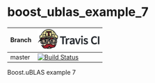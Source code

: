 # boost_ublas_example_7

Branch|[![Travis CI logo](TravisCI.png)](https://travis-ci.org)
---|---
master|[![Build Status](https://travis-ci.org/richelbilderbeek/boost_ublas_example_7.svg?branch=master)](https://travis-ci.org/richelbilderbeek/boost_ublas_example_7)

Boost.uBLAS example 7
